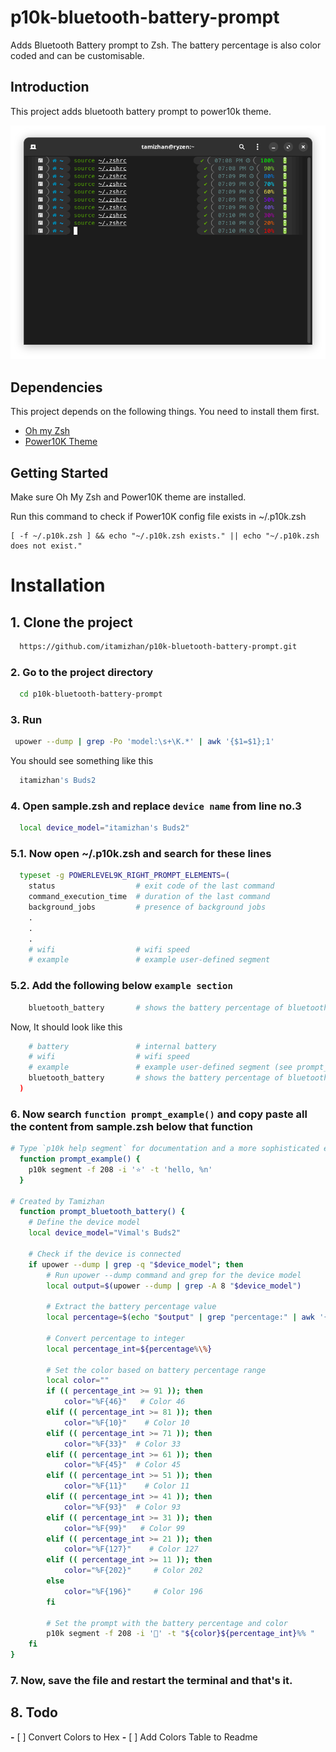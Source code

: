 # p10k-bluetooth-battery-prompt

Adds Bluetooth Battery prompt to Zsh. The battery percentage is also color coded and can be customisable.

## Introduction

This project adds bluetooth battery prompt to power10k theme.

![App Screenshot](https://github.com/itamizhan/p10k-bluetooth-battery-prompt/blob/main/screenshots/screenshot_01.png)

## Dependencies

This project depends on the following things. You need to install them first.

- [Oh my Zsh](https://github.com/ohmyzsh/ohmyzsh/)
- [Power10K Theme](https://github.com/romkatv/powerlevel10k)

## Getting Started

Make sure Oh My Zsh and Power10K theme are installed.

Run this command to check if Power10K config file exists in ~/.p10k.zsh

```shell
[ -f ~/.p10k.zsh ] && echo "~/.p10k.zsh exists." || echo "~/.p10k.zsh does not exist."
```

# Installation

## 1. Clone the project

```bash
  https://github.com/itamizhan/p10k-bluetooth-battery-prompt.git
```

### 2. Go to the project directory

```bash
  cd p10k-bluetooth-battery-prompt
```

### 3. Run

```bash
 upower --dump | grep -Po 'model:\s+\K.*' | awk '{$1=$1};1'
```

You should see something like this

```bash
  itamizhan's Buds2
```

### 4. Open sample.zsh and replace `device name` from line no.3

```bash
  local device_model="itamizhan's Buds2"
```

### 5.1. Now open ~/.p10k.zsh and search for these lines

```bash
  typeset -g POWERLEVEL9K_RIGHT_PROMPT_ELEMENTS=(
    status                  # exit code of the last command
    command_execution_time  # duration of the last command
    background_jobs         # presence of background jobs
    .
    .
    .
    # wifi                  # wifi speed
    # example               # example user-defined segment
```

### 5.2. Add the following below `example section`

```bash
    bluetooth_battery       # shows the battery percentage of bluetooth device
```

Now, It should look like this

```bash
    # battery               # internal battery
    # wifi                  # wifi speed
    # example               # example user-defined segment (see prompt_example function below)
    bluetooth_battery       # shows the battery percentage of bluetooth device
  )
```

### 6. Now search `function prompt_example()` and copy paste all the content from sample.zsh below that function

```bash
# Type `p10k help segment` for documentation and a more sophisticated example.
  function prompt_example() {
    p10k segment -f 208 -i '⭐' -t 'hello, %n'
  }

# Created by Tamizhan
  function prompt_bluetooth_battery() {
    # Define the device model
    local device_model="Vimal's Buds2"
  
    # Check if the device is connected
    if upower --dump | grep -q "$device_model"; then
        # Run upower --dump command and grep for the device model
        local output=$(upower --dump | grep -A 8 "$device_model")
  
        # Extract the battery percentage value
        local percentage=$(echo "$output" | grep "percentage:" | awk '{print $2}')
  
        # Convert percentage to integer
        local percentage_int=${percentage%\%}
   
        # Set the color based on battery percentage range
        local color=""
        if (( percentage_int >= 91 )); then
            color="%F{46}"   # Color 46
        elif (( percentage_int >= 81 )); then
            color="%F{10}"    # Color 10
        elif (( percentage_int >= 71 )); then
            color="%F{33}"  # Color 33
        elif (( percentage_int >= 61 )); then
            color="%F{45}"  # Color 45
        elif (( percentage_int >= 51 )); then
            color="%F{11}"    # Color 11
        elif (( percentage_int >= 41 )); then
            color="%F{93}"  # Color 93
        elif (( percentage_int >= 31 )); then
            color="%F{99}"   # Color 99
        elif (( percentage_int >= 21 )); then
            color="%F{127}"    # Color 127
        elif (( percentage_int >= 11 )); then
            color="%F{202}"     # Color 202
        else
            color="%F{196}"     # Color 196
        fi
  
        # Set the prompt with the battery percentage and color
        p10k segment -f 208 -i '🔋' -t "${color}${percentage_int}%% "
    fi
}

```

### 7. Now, save the file and restart the terminal and that's it.

## 8. Todo

**-** [ ] Convert Colors to Hex
**-** [ ] Add Colors Table to Readme

